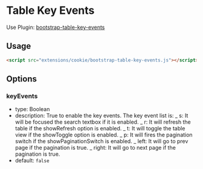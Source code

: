 # Table Key Events

Use Plugin: [bootstrap-table-key-events](https://github.com/wenzhixin/bootstrap-table/tree/master/src/extensions/key-events)

## Usage

```html
<script src="extensions/cookie/bootstrap-table-key-events.js"></script>
```

## Options

### keyEvents

- type: Boolean
- description:
  True to enable the key events. The key event list is:
  _ s: It will be focused the search textbox if it is enabled.
  _ r: It will refresh the table if the showRefresh option is enabled.
  _ t: It will toggle the table view if the showToggle option is enabled.
  _ p: It will fires the pagination switch if the showPaginationSwitch is enabled.
  _ left: It will go to prev page if the pagination is true.
  _ right: It will go to next page if the pagination is true.
- default: `false`
